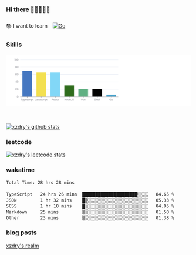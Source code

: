 ### Hi there 👋👋👋👋👋

 :books: I want to learn <a href="https://go.dev/" target="_blank"><img style="margin: 10px" src="https://profilinator.rishav.dev/skills-assets/go-original.svg" alt="Go" height="50" /></a>  

### Skills
![](img/2022-09-05-22-04-20.png)

<br />

[![xzdry's github stats](https://github-readme-stats.vercel.app/api?username=xzdry&count_private=true&show_icons=true&theme=vue)](https://github.com/xzdry)

### leetcode
[![xzdry's leetcode stats](https://leetcard.jacoblin.cool/xzdry-2?theme=light&font=Anek%20Kannada&site=cn)](https://leetcode.cn/u/xzdry-2/)

### wakatime
<!--START_SECTION:waka-->

```text
Total Time: 28 hrs 28 mins

TypeScript   24 hrs 26 mins  █████████████████████░░░░   84.65 %
JSON         1 hr 32 mins    █▒░░░░░░░░░░░░░░░░░░░░░░░   05.33 %
SCSS         1 hr 10 mins    █░░░░░░░░░░░░░░░░░░░░░░░░   04.05 %
Markdown     25 mins         ▒░░░░░░░░░░░░░░░░░░░░░░░░   01.50 %
Other        23 mins         ▒░░░░░░░░░░░░░░░░░░░░░░░░   01.38 %
```

<!--END_SECTION:waka-->

### blog posts
[xzdry's realm](https://www.justdry.net/)
